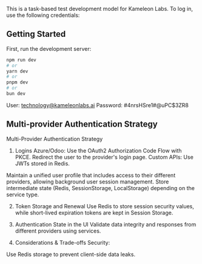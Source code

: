 This is a task-based test development model for Kameleon Labs. To log in, use the following credentials:



## Getting Started

First, run the development server:

```bash
npm run dev
# or
yarn dev
# or
pnpm dev
# or
bun dev
```
User: technology@kameleonlabs.ai
Password: #4nrsHSre1#@uPC$3ZR8


## Multi-provider Authentication Strategy
Multi-Provider Authentication Strategy
1. Logins
Azure/Odoo: Use the OAuth2 Authorization Code Flow with PKCE. Redirect the user to the provider's login page.
Custom APIs: Use JWTs stored in Redis.

Maintain a unified user profile that includes access to their different providers, allowing background user session management.
Store intermediate state (Redis, SessionStorage, LocalStorage) depending on the service type.

2. Token Storage and Renewal
Use Redis to store session security values, while short-lived expiration tokens are kept in Session Storage.

3. Authentication State in the UI
Validate data integrity and responses from different providers using services.

4. Considerations & Trade-offs
Security:

Use Redis storage to prevent client-side data leaks.